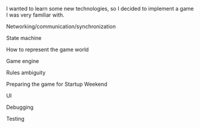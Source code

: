 I wanted to learn some new technologies, so I decided to implement a game I was very familiar with.

Networking/communication/synchronization

State machine

How to represent the game world

Game engine

Rules ambiguity

Preparing the game for Startup Weekend

UI

Debugging

Testing
